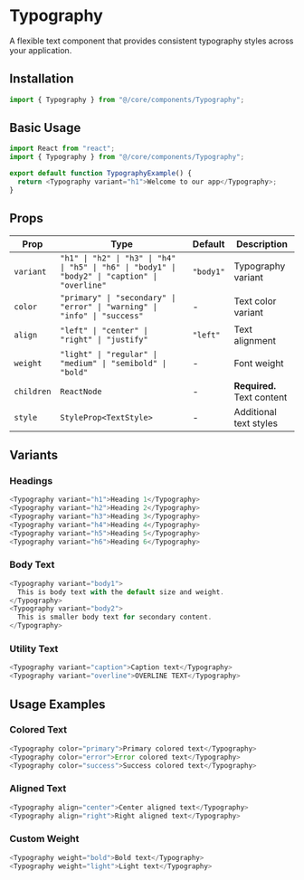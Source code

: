 # Typography

A flexible text component that provides consistent typography styles across your application.

## Installation

```typescript
import { Typography } from "@/core/components/Typography";
```

## Basic Usage

```typescript
import React from "react";
import { Typography } from "@/core/components/Typography";

export default function TypographyExample() {
  return <Typography variant="h1">Welcome to our app</Typography>;
}
```

## Props

| Prop       | Type                                                                                            | Default   | Description                |
| ---------- | ----------------------------------------------------------------------------------------------- | --------- | -------------------------- |
| `variant`  | `"h1" \| "h2" \| "h3" \| "h4" \| "h5" \| "h6" \| "body1" \| "body2" \| "caption" \| "overline"` | `"body1"` | Typography variant         |
| `color`    | `"primary" \| "secondary" \| "error" \| "warning" \| "info" \| "success"`                       | -         | Text color variant         |
| `align`    | `"left" \| "center" \| "right" \| "justify"`                                                    | `"left"`  | Text alignment             |
| `weight`   | `"light" \| "regular" \| "medium" \| "semibold" \| "bold"`                                      | -         | Font weight                |
| `children` | `ReactNode`                                                                                     | -         | **Required.** Text content |
| `style`    | `StyleProp<TextStyle>`                                                                          | -         | Additional text styles     |

## Variants

### Headings

```typescript
<Typography variant="h1">Heading 1</Typography>
<Typography variant="h2">Heading 2</Typography>
<Typography variant="h3">Heading 3</Typography>
<Typography variant="h4">Heading 4</Typography>
<Typography variant="h5">Heading 5</Typography>
<Typography variant="h6">Heading 6</Typography>
```

### Body Text

```typescript
<Typography variant="body1">
  This is body text with the default size and weight.
</Typography>
<Typography variant="body2">
  This is smaller body text for secondary content.
</Typography>
```

### Utility Text

```typescript
<Typography variant="caption">Caption text</Typography>
<Typography variant="overline">OVERLINE TEXT</Typography>
```

## Usage Examples

### Colored Text

```typescript
<Typography color="primary">Primary colored text</Typography>
<Typography color="error">Error colored text</Typography>
<Typography color="success">Success colored text</Typography>
```

### Aligned Text

```typescript
<Typography align="center">Center aligned text</Typography>
<Typography align="right">Right aligned text</Typography>
```

### Custom Weight

```typescript
<Typography weight="bold">Bold text</Typography>
<Typography weight="light">Light text</Typography>
```
